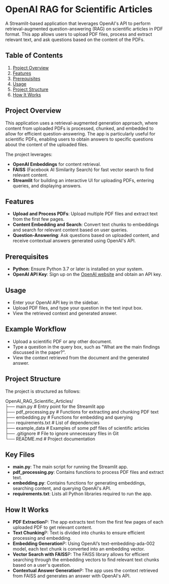 # OpenAI RAG for Scientific Articles

A Streamlit-based application that leverages OpenAI's API to perform retrieval-augmented question-answering (RAG) on scientific articles in PDF format. This app allows users to upload PDF files, process and extract relevant text, and ask questions based on the content of the PDFs.

## Table of Contents

1. [Project Overview](#project-overview)
2. [Features](#features)
3. [Prerequisites](#prerequisites)
4. [Usage](#usage)
5. [Project Structure](#project-structure)
6. [How It Works](#how-it-works)

## Project Overview

This application uses a retrieval-augmented generation approach, where content from uploaded PDFs is processed, chunked, and embedded to allow for efficient question-answering. The app is particularly useful for scientific PDFs, enabling users to obtain answers to specific questions about the content of the uploaded files.

The project leverages:
- **OpenAI Embeddings** for content retrieval.
- **FAISS** (Facebook AI Similarity Search) for fast vector search to find relevant content.
- **Streamlit** for building an interactive UI for uploading PDFs, entering queries, and displaying answers.

## Features

- **Upload and Process PDFs**: Upload multiple PDF files and extract text from the first few pages.
- **Content Embedding and Search**: Convert text chunks to embeddings and search for relevant content based on user queries.
- **Question-Answering**: Ask questions based on uploaded content, and receive contextual answers generated using OpenAI's API.
  

## Prerequisites

- **Python**: Ensure Python 3.7 or later is installed on your system.
- **OpenAI API Key**: Sign up on the [OpenAI website](https://beta.openai.com/signup/) and obtain an API key.


## Usage
- Enter your OpenAI API key in the sidebar.
- Upload PDF files, and type your question in the text input box.
- View the retrieved context and generated answer.

## Example Workflow
- Upload a scientific PDF or any other document.
- Type a question in the query box, such as "What are the main findings discussed in the paper?".
- View the context retrieved from the document and the generated answer.

## Project Structure
The project is structured as follows:

OpenAI_RAG_Scientific_Articles/      
├── main.py                   # Entry point for the Streamlit app    
├── pdf_processing.py         # Functions for extracting and chunking PDF text    
├── embedding.py              # Functions for embedding and querying    
├── requirements.txt          # List of dependencies   
├── example_data               # Examples of some pdf files of scientific articles     
├── .gitignore                # File to ignore unnecessary files in Git  
└── README.md                 # Project documentation   

## Key Files
- **main.py**: The main script for running the Streamlit app.    
- **pdf_processing.py**: Contains functions to process PDF files and extract text.      
- **embedding.py**: Contains functions for generating embeddings, searching content, and querying OpenAI's API.   
- **requirements.txt**: Lists all Python libraries required to run the app.     

## How It Works
- **PDF Extraction**P: The app extracts text from the first few pages of each uploaded PDF to get relevant content.
- **Text Chunking**P: Text is divided into chunks to ensure efficient processing and embedding.
- **Embedding Generation**P: Using OpenAI’s text-embedding-ada-002 model, each text chunk is converted into an embedding vector.
- **Vector Search with FAISS**P: The FAISS library allows for efficient searching through the embedding vectors to find relevant text chunks based on a user's question.
- **Contextual Answer Generation**P: The app uses the context retrieved from FAISS and generates an answer with OpenAI's API.
